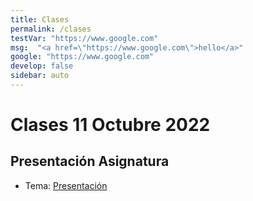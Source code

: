 ```yaml
---
title: Clases
permalink: /clases
testVar: "https://www.google.com"
msg:  "<a href=\"https://www.google.com\">hello</a>"
google: "https://www.google.com"
develop: false
sidebar: auto
---
```


# Clases 11 Octubre 2022

## Presentación Asignatura

* Tema: [Presentación](../../temas/presentación/presentacion.md)